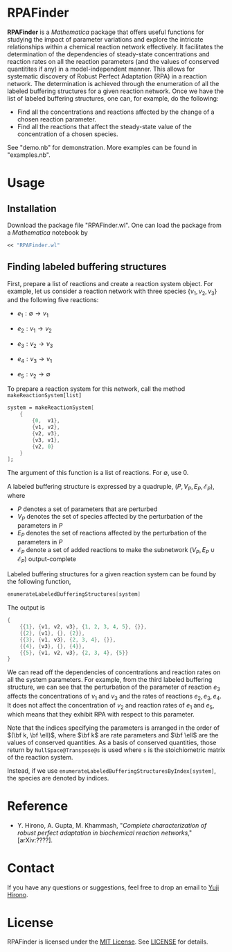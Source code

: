 # RPAFinder

**RPAFinder** is a _Mathematica_ package that offers useful functions for studying the impact of parameter variations and explore the intricate relationships within a chemical reaction network effectively. 
It facilitates the determination of the dependencies of steady-state concentrations and reaction rates on all the reaction parameters (and the values of conserved quantitites if any) in a model-independent manner.
This allows for systematic discovery of Robust Perfect Adaptation (RPA) in a reaction network.
The determination is achieved through the enumeration of all the labeled buffering structures for a given reaction network. 
Once we have the list of labeled buffering structures, one can, for example, do the following:

- Find all the concentrations and reactions affected by the change of a chosen reaction parameter. 
- Find all the reactions that affect the steady-state value of the concentration of a chosen species. 

See "demo.nb" for demonstration. More examples can be found in "examples.nb".


# Usage

## Installation

Download the package file "RPAFinder.wl". 
One can load the package from a _Mathematica_ notebook by

```mathematica
<< "RPAFinder.wl"
```

## Finding labeled buffering structures

First, prepare a list of reactions and create a reaction system object. For example, let us consider a reaction network with three species $\{v_1,v_2,v_3\}$ and the following five reactions:

- $e_1: \emptyset \to v_1$

- $e_2: v_1 \to v_2$

- $e_3:v_2 \to v_3$

- $e_4:v_3 \to v_1$

- $e_5:v_2 \to \emptyset$

To prepare a reaction system for this network, call the method `makeReactionSystem[list]`

```mathematica 
system = makeReactionSystem[ 
	{
		{0,  v1},
		{v1, v2},
		{v2, v3},
		{v3, v1},
		{v2, 0}
	}
];
```
The argument of this function is a list of reactions. For $\emptyset$, use 0. 

A labeled buffering structure is expressed by a quadruple, 
$( P, V_P, E_P, \mathcal E_P)$, where 

- $P$ denotes a set of parameters that are perturbed
- $V_P$ denotes the set of species affected by the perturbation of the parameters in $P$ 
- $E_P$ denotes the set of reactions affected by the perturbation of the parameters in $P$
- $\mathcal E_P$ denote a set of added reactions to make the subnetwork $(V_P,E_P \cup \mathcal E_P)$ output-complete 

Labeled buffering structures for a given reaction system can be found by the following function, 

```mathematica 
enumerateLabeledBufferingStructures[system]
```

The output is 

```mathematica 
{
	{{1}, {v1, v2, v3}, {1, 2, 3, 4, 5}, {}}, 
	{{2}, {v1}, {}, {2}}, 
	{{3}, {v1, v3}, {2, 3, 4}, {}}, 
	{{4}, {v3}, {}, {4}}, 
	{{5}, {v1, v2, v3}, {2, 3, 4}, {5}}
}
```

We can read off the dependencies of concentrations and reaction rates on all the system parameters. For example, from the third labeled buffering structure, we can see that the perturbation of the parameter of reaction $e_3$ affects the concentrations of $v_1$ and $v_3$ and the rates of reactions $e_2,e_3,e_4$. It does not affect the concentration of $v_2$ and reaction rates of $e_1$ and $e_5$, which means that they exhibit RPA with respect to this parameter. 

Note that the indices specifying the parameters is arranged in the order of $(\bf k, \bf \ell)$, where $\bf k$ are rate parameters and $\bf \ell$ are the values of conserved quantities. 
As a basis of conserved quantities, those return by `NullSpace@Transpose@s` is used where `s` is the stoichiometric matrix of the reaction system. 

Instead, if we use `enumerateLabeledBufferingStructuresByIndex[system]`, the species are denoted by indices. 


# Reference

- Y. Hirono, A. Gupta, M. Khammash, "_Complete characterization of robust perfect adaptation in biochemical reaction networks_," [arXiv:????]. 


# Contact

If you have any questions or suggestions, feel free to drop an email to [Yuji Hirono](mailto:yuji.hirono@gmail.com).


# License

RPAFinder is licensed under the [MIT License](https://opensource.org/license/mit/). See [LICENSE](LICENSE) for details.
